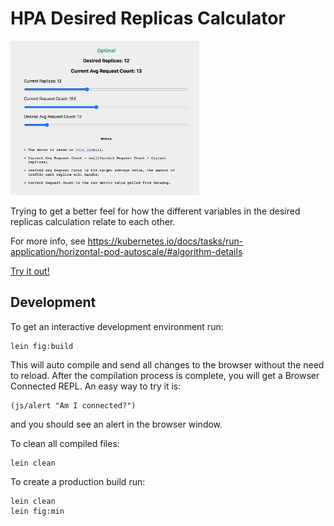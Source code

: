 # HPA Desired Replicas Calculator

<img src="screenshot.png" width="60%" />

Trying to get a better feel for how the different variables in the desired replicas calculation relate to each other.

For more info, see https://kubernetes.io/docs/tasks/run-application/horizontal-pod-autoscale/#algorithm-details

[Try it out!](https://jaydeesimon.github.io/hpa-calc/)

## Development

To get an interactive development environment run:

    lein fig:build

This will auto compile and send all changes to the browser without the
need to reload. After the compilation process is complete, you will
get a Browser Connected REPL. An easy way to try it is:

    (js/alert "Am I connected?")

and you should see an alert in the browser window.

To clean all compiled files:

	lein clean

To create a production build run:

	lein clean
	lein fig:min
